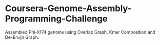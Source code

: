 # Coursera-Genome-Assembly-Programming-Challenge
Assembled Phi-X174 genome using Overlap Graph, Kmer Composition and De-Bruijn Graph.
